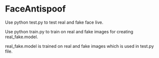 # FaceAntispoof
Use python test.py to test real and fake face live.

Use python train.py to train on real and fake images for creating real_fake.model.

real_fake.model is trained on real and fake images which is used in test.py file.
